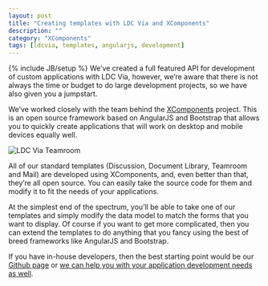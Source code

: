 ```yaml
---
layout: post
title: "Creating templates with LDC Via and XComponents"
description: ""
category: "XComponents"
tags: [ldcvia, templates, angularjs, development]
---
```

{% include JB/setup %}
We’ve created a full featured API for development of custom applications with LDC Via, however, we’re aware that there is not always the time or budget to do large development projects, so we have also given you a jumpstart.

We’ve worked closely with the team behind the [XComponents](http://xcomponents.org/) project. This is an open source framework based on AngularJS and Bootstrap that allows you to quickly create applications that will work on desktop and mobile devices equally well.

![LDC Via Teamroom](http://ldcvia.s3.amazonaws.com/Teamroom.png)

All of our standard templates (Discussion, Document Library, Teamroom and Mail) are developed using XComponents, and, even better than that, they’re all open source. You can easily take the source code for them and modify it to fit the needs of your applications.

At the simplest end of the spectrum, you’ll be able to take one of our templates and simply modify the data model to match the forms that you want to display. Of course if you want to get more complicated, then you can extend the templates to do anything that you fancy using the best of breed frameworks like AngularJS and Bootstrap.

If you have in-house developers, then the best starting point would be our [Github page](https://github.com/LonDC) or [we can help you with your application development needs as well](http://ldcvia.com/services.html).

